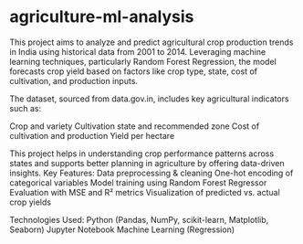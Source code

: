 # agriculture-ml-analysis
This project aims to analyze and predict agricultural crop production trends in India using historical data from 2001 to 2014. Leveraging machine learning techniques, particularly Random Forest Regression, the model forecasts crop yield based on factors like crop type, state, cost of cultivation, and production inputs.

The dataset, sourced from data.gov.in, includes key agricultural indicators such as:

Crop and variety
Cultivation state and recommended zone
Cost of cultivation and production
Yield per hectare

This project helps in understanding crop performance patterns across states and supports better planning in agriculture by offering data-driven insights.
Key Features:
Data preprocessing & cleaning
One-hot encoding of categorical variables
Model training using Random Forest Regressor
Evaluation with MSE and R² metrics
Visualization of predicted vs. actual crop yields

Technologies Used:
Python (Pandas, NumPy, scikit-learn, Matplotlib, Seaborn)
Jupyter Notebook
Machine Learning (Regression)
